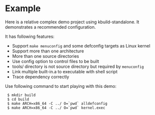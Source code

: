 # Example

Here is a relative complex demo project using kbuild-standalone. It demonstrates
a recommended configuration.

It has following features:
 * Support `make menuconfig` and some defconfig targets as Linux kernel
 * Support more than one architecture
 * More than one source directories
 * Use config option to control files to be built
 * tools/ directory is not source directory but required by `menuconfig`
 * Link multiple built-in.a to executable with shell script
 * Trace dependency correctly

Use following command to start playing with this demo:
```
 $ mkdir build
 $ cd build
 $ make ARCH=x86_64 -C ../ O=`pwd` alldefconfig
 $ make ARCH=x86_64 -C ../ O=`pwd` kernel.exec
```
